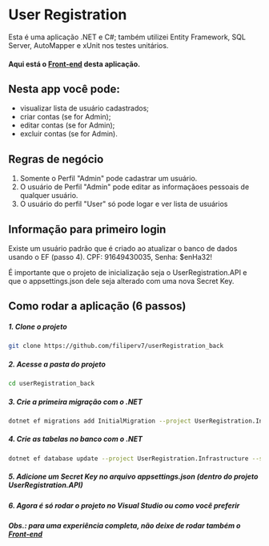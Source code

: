# User Registration

Esta é uma aplicação .NET e C#; também utilizei Entity Framework, SQL Server, AutoMapper e xUnit nos testes unitários.

#### Aqui está o [Front-end](https://github.com/filiperv7/userRegistration_front) desta aplicação.

## Nesta app você pode:
- visualizar lista de usuário cadastrados;
- criar contas (se for Admin);
- editar contas (se for Admin);
- excluir contas (se for Admin).

## Regras de negócio
1. Somente o Perfil "Admin" pode cadastrar um usuário.
2. O usuário de Perfil "Admin" pode editar as informaçãoes pessoais de qualquer usuário.
3. O usuário do perfil "User" só pode logar e ver lista de usuários

## Informação para primeiro login
Existe um usuário padrão que é criado ao atualizar o banco de dados usando o EF (passo 4).
CPF: 91649430035, Senha: $enHa32!

É importante que o projeto de inicialização seja o UserRegistration.API e que o appsettings.json dele seja alterado com uma nova Secret Key.

## Como rodar a aplicação (6 passos)
##### 1. Clone o projeto
```bash
git clone https://github.com/filiperv7/userRegistration_back
```

##### 2. Acesse a pasta do projeto
```bash
cd userRegistration_back
```

##### 3. Crie a primeira migração com o .NET
```bash
dotnet ef migrations add InitialMigration --project UserRegistration.Infrastructure --startup-project UserRegistration.API
```

##### 4. Crie as tabelas no banco com o .NET
```bash
dotnet ef database update --project UserRegistration.Infrastructure --startup-project UserRegistration.API
```

##### 5. Adicione um _Secret Key_ no arquivo appsettings.json (dentro do projeto UserRegistration.API)

##### 6. Agora é só rodar o projeto no Visual Studio ou como você preferir

##### Obs.: para uma experiência completa, não deixe de rodar também o [Front-end](https://github.com/filiperv7/userRegistration_front)
